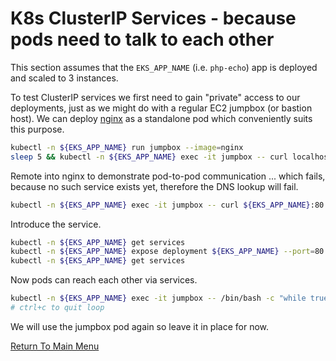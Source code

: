 # K8s ClusterIP Services - because pods need to talk to each other

This section assumes that the `EKS_APP_NAME` (i.e. `php-echo`) app is deployed and scaled to 3 instances.

To test ClusterIP services we first need to gain "private" access to our deployments, just as we might do with a regular EC2 jumpbox (or bastion host).
We can deploy [nginx](https://www.nginx.com) as a standalone pod which conveniently suits this purpose.
```bash
kubectl -n ${EKS_APP_NAME} run jumpbox --image=nginx
sleep 5 && kubectl -n ${EKS_APP_NAME} exec -it jumpbox -- curl localhost:80 # <---- NGINX welcome page
```

Remote into nginx to demonstrate pod-to-pod communication ... which fails, because no such service exists yet, therefore the DNS lookup will fail.
```bash
kubectl -n ${EKS_APP_NAME} exec -it jumpbox -- curl ${EKS_APP_NAME}:80 # <---- FAILURE!
```

Introduce the service.
```bash
kubectl -n ${EKS_APP_NAME} get services
kubectl -n ${EKS_APP_NAME} expose deployment ${EKS_APP_NAME} --port=80 --type=ClusterIP
kubectl -n ${EKS_APP_NAME} get services
```

Now pods can reach each other via services.
```bash
kubectl -n ${EKS_APP_NAME} exec -it jumpbox -- /bin/bash -c "while true; do curl ${EKS_APP_NAME}:80; done"
# ctrl+c to quit loop
```

We will use the jumpbox pod again so leave it in place for now.

[Return To Main Menu](/README.md)
